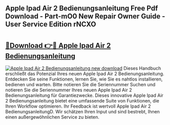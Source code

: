 ## Apple Ipad Air 2 Bedienungsanleitung Free Pdf Download - Part-mO0 New Repair Owner Guide - User Service Edition rNCXO

# <h2><a href="http://df544f.blite.top/?on=Apple+Ipad+Air+2+Bedienungsanleitung">🔗Download 👉🔴 Apple Ipad Air 2 Bedienungsanleitung</a></h2>

[![Apple Ipad Air 2 Bedienungsanleitung new download](https://i.imgur.com/lujVjoI.png)](http://df544f.blite.top/?on=Apple+Ipad+Air+2+Bedienungsanleitung)
Dieses Handbuch erschließt das Potenzial Ihres neuen Apple Ipad Air 2 Bedienungsanleitung. Entdecken Sie seine Funktionen, lernen Sie, wie Sie es nahtlos installieren, bedienen und warten. Bitte notieren Sie die Seriennummer Suchen und notieren Sie die Seriennummer Ihres neuen Apple Ipad Air 2 Bedienungsanleitung für Garantiezwecke. Dieses innovative Apple Ipad Air 2 Bedienungsanleitung bietet eine umfassende Suite von Funktionen, die Ihren Workflow optimieren. Ihr Feedback ist wertvoll Apple Ipad Air 2 BedienungsanleitungD. Wir schätzen Ihren Input und sind bestrebt, Ihnen einen außergewöhnlichen Service zu bieten.

